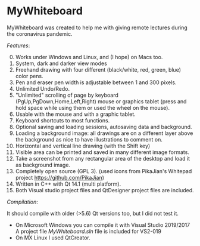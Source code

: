 # MyWhiteboard

MyWhiteboard was created to help me with giving remote lectures during 
the coronavirus pandemic.

*Features*: 

   0. Works under Windows and Linux, and (I hope) on Macs too.
   1. System, dark and darker view modes
   2. Freehand drawing with four different (black/white, red, green, blue) color pens.
   3. Pen and eraser pen width is adjustable between 1 and 300 pixels.
   4. Unlimited Undo/Redo.
   5. "Unlimited" scrolling of page by keyboard (PgUp,PgDown,Home,Left,Right)
      mouse or graphics tablet (press and hold space while using them or used
      the wheel on the mouse).
   6. Usable with the mouse and with a graphic tablet.
   7. Keyboard shortcuts to most functions.
   8. Optional saving and loading sessions, autosaving data and background.
   9. Loading a background image: all drawings are on a different layer above the background
      as nice to have illustrations to comment on.
  10. Horizontal and vertical line drawing (with the Shift key)
  11. Visible area can be printed and saved in many different image formats.
  12. Take a screenshot from any rectangular area of the desktop and load it as background image.
  13. Completely open source (GPL 3). 
      (used icons from PikaJian's Whitepad project https://github.com/PikaJian)
  14. Written in C++ with Qt 14.1 (multi platform).
  15. Both Visual studio project files and QtDesigner project files are included.
  
*Compilation*:

  It should compile with older (>5.6) Qt versions too, but I did not test it.
  - On Microsoft Windows you can  compile it with Visual Studio 2019/2017
    A project file *MyWhiteboard.sln* file is included for VS2-019
  - On MX Linux I used QtCreator.
